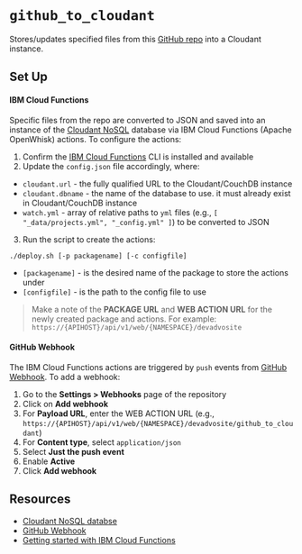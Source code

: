 # `github_to_cloudant`

Stores/updates specified files from this [GitHub repo](https://github.com/ibm-watson-data-lab/ibm-watson-data-lab.github.io) into a Cloudant instance. 

## Set Up

#### IBM Cloud Functions

Specific files from the repo are converted to JSON and saved into an instance of the [Cloudant NoSQL](https://cloudant.com) database via IBM Cloud Functions (Apache OpenWhisk) actions. To configure the actions:

1. Confirm the [IBM Cloud Functions](https://console.ng.bluemix.net/openwhisk/getting-started) CLI is installed and available
2. Update the `config.json` file accordingly, where:

  * `cloudant.url` - the fully qualified URL to the  Cloudant/CouchDB instance
  * `cloudant.dbname` - the name of the database to use. it must already exist in Cloudant/CouchDB instance
  * `watch.yml` - array of relative paths to `yml` files (e.g., `[ "_data/projects.yml", "_config.yml" ]`) to be converted to JSON

3. Run the script to create the actions:

  ```
  ./deploy.sh [-p packagename] [-c configfile]
  ```

  * `[packagename]` - is the desired name of the package to store the actions under
  * `[configfile]` - is the path to the config file to use  


> Make a note of the **PACKAGE URL** and **WEB ACTION URL** for the newly created package and actions. For example:
> `https://{APIHOST}/api/v1/web/{NAMESPACE}/devadvosite`

#### GitHub Webhook

The IBM Cloud Functions actions are triggered by `push` events from [GitHub Webhook](https://developer.github.com/webhooks/). To add a webhook:

1. Go to the **Settings > Webhooks** page of the repository
2. Click on **Add webhook**
3. For **Payload URL**, enter the WEB ACTION URL (e.g., `https://{APIHOST}/api/v1/web/{NAMESPACE}/devadvosite/github_to_cloudant`)
4. For **Content type**, select `application/json`
5. Select **Just the push event**
6. Enable **Active**
7. Click **Add webhook**

## Resources

* [Cloudant NoSQL databse](https://cloudant.com)
* [GitHub Webhook](https://developer.github.com/webhooks/)
* [Getting started with IBM Cloud Functions](https://console.ng.bluemix.net/openwhisk/getting-started)
